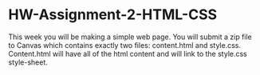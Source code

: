 # HW-Assignment-2-HTML-CSS
This week you will be making a simple web page. You will submit a zip file to Canvas which contains exactly two files: content.html and style.css. Content.html will have all of the html content and will link to the style.css style-sheet.
